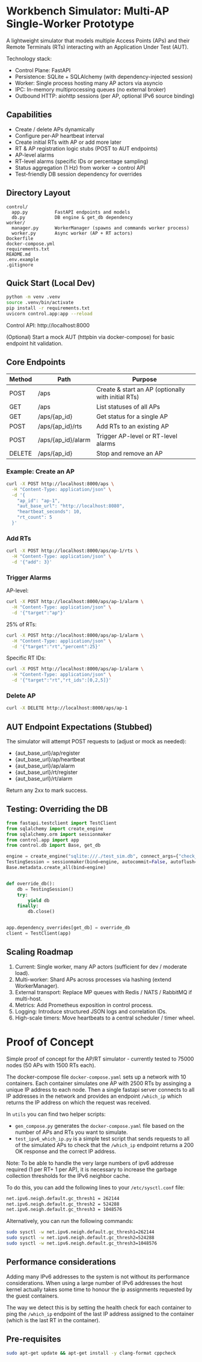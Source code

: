 # Workbench Simulator: Multi-AP Single-Worker Prototype

A lightweight simulator that models multiple Access Points (APs) and their Remote Terminals (RTs) interacting with an
Application Under Test (AUT).

Technology stack:

- Control Plane: FastAPI
- Persistence: SQLite + SQLAlchemy (with dependency-injected session)
- Worker: Single process hosting many AP actors via asyncio
- IPC: In-memory multiprocessing queues (no external broker)
- Outbound HTTP: aiohttp sessions (per AP, optional IPv6 source binding)

## Capabilities

- Create / delete APs dynamically
- Configure per-AP heartbeat interval
- Create initial RTs with AP or add more later
- RT & AP registration logic stubs (POST to AUT endpoints)
- AP-level alarms
- RT-level alarms (specific IDs or percentage sampling)
- Status aggregation (1 Hz) from worker → control API
- Test-friendly DB session dependency for overrides

## Directory Layout

```
control/
  app.py          FastAPI endpoints and models
  db.py           DB engine & get_db dependency
worker/
  manager.py      WorkerManager (spawns and commands worker process)
  worker.py       Async worker (AP + RT actors)
Dockerfile
docker-compose.yml
requirements.txt
README.md
.env.example
.gitignore
```

## Quick Start (Local Dev)

```bash
python -m venv .venv
source .venv/bin/activate
pip install -r requirements.txt
uvicorn control.app:app --reload
```

Control API: http://localhost:8000

(Optional) Start a mock AUT (httpbin via docker-compose) for basic endpoint hit validation.

## Core Endpoints

| Method | Path               | Purpose                                            |
| ------ | ------------------ | -------------------------------------------------- |
| POST   | /aps               | Create & start an AP (optionally with initial RTs) |
| GET    | /aps               | List statuses of all APs                           |
| GET    | /aps/{ap_id}       | Get status for a single AP                         |
| POST   | /aps/{ap_id}/rts   | Add RTs to an existing AP                          |
| POST   | /aps/{ap_id}/alarm | Trigger AP-level or RT-level alarms                |
| DELETE | /aps/{ap_id}       | Stop and remove an AP                              |

### Example: Create an AP

```bash
curl -X POST http://localhost:8000/aps \
  -H "Content-Type: application/json" \
  -d '{
    "ap_id": "ap-1",
    "aut_base_url": "http://localhost:8080",
    "heartbeat_seconds": 10,
    "rt_count": 5
  }'
```

### Add RTs

```bash
curl -X POST http://localhost:8000/aps/ap-1/rts \
  -H "Content-Type: application/json" \
  -d '{"add": 3}'
```

### Trigger Alarms

AP-level:

```bash
curl -X POST http://localhost:8000/aps/ap-1/alarm \
  -H "Content-Type: application/json" \
  -d '{"target":"ap"}'
```

25% of RTs:

```bash
curl -X POST http://localhost:8000/aps/ap-1/alarm \
  -H "Content-Type: application/json" \
  -d '{"target":"rt","percent":25}'
```

Specific RT IDs:

```bash
curl -X POST http://localhost:8000/aps/ap-1/alarm \
  -H "Content-Type: application/json" \
  -d '{"target":"rt","rt_ids":[0,2,5]}'
```

### Delete AP

```bash
curl -X DELETE http://localhost:8000/aps/ap-1
```

## AUT Endpoint Expectations (Stubbed)

The simulator will attempt POST requests to (adjust or mock as needed):

- {aut_base_url}/ap/register
- {aut_base_url}/ap/heartbeat
- {aut_base_url}/ap/alarm
- {aut_base_url}/rt/register
- {aut_base_url}/rt/alarm

Return any 2xx to mark success.

## Testing: Overriding the DB

```python
from fastapi.testclient import TestClient
from sqlalchemy import create_engine
from sqlalchemy.orm import sessionmaker
from control.app import app
from control.db import Base, get_db

engine = create_engine("sqlite:///./test_sim.db", connect_args={"check_same_thread": False})
TestingSession = sessionmaker(bind=engine, autocommit=False, autoflush=False)
Base.metadata.create_all(bind=engine)


def override_db():
    db = TestingSession()
    try:
        yield db
    finally:
        db.close()


app.dependency_overrides[get_db] = override_db
client = TestClient(app)
```

## Scaling Roadmap

1. Current: Single worker, many AP actors (sufficient for dev / moderate load).
2. Multi-worker: Shard APs across processes via hashing (extend WorkerManager).
3. External transport: Replace MP queues with Redis / NATS / RabbitMQ if multi-host.
4. Metrics: Add Prometheus exposition in control process.
5. Logging: Introduce structured JSON logs and correlation IDs.
6. High-scale timers: Move heartbeats to a central scheduler / timer wheel.

# Proof of Concept

Simple proof of concept for the AP/RT simulator - currently tested to 75000 nodes (50 APs with 1500 RTs each).

The docker-compose file `docker-compose.yaml` sets up a network with 10 containers. Each container simulates one AP with
2500 RTs by assinging a unique IP address to each node. Then a single fastapi server connects to all IP addresses in the
network and provides an endpoint `/which_ip` which returns the IP address on which the request was received.

In `utils` you can find two helper scripts:

- `gen_compose.py` generates the `docker-compose.yaml` file based on the number of APs and RTs you want to simulate.
- `test_ipv6_which_ip.py` is a simple test script that sends requests to all of the simulated APs to check that the
  `/which_ip` endpoint returns a 200 OK response and the correct IP address.

Note: To be able to handle the very large numbers of ipv6 addresse required (1 per RT+ 1 per AP), it is necessary to
increase the garbage collection thresholds for the IPv6 neighbor cache.

To do this, you can add the following lines to your `/etc/sysctl.conf` file:

```bash
net.ipv6.neigh.default.gc_thresh1 = 262144
net.ipv6.neigh.default.gc_thresh2 = 524288
net.ipv6.neigh.default.gc_thresh3 = 1048576
```

Alternatively, you can run the following commands:

```bash
sudo sysctl -w net.ipv6.neigh.default.gc_thresh1=262144
sudo sysctl -w net.ipv6.neigh.default.gc_thresh2=524288
sudo sysctl -w net.ipv6.neigh.default.gc_thresh3=1048576
```

## Performance considerations

Adding many IPv6 addresses to the system is not without its performance considerations. When using a large number of
IPv6 addresses the host kernel actually takes some time to honour the ip assignments requested by the guest containers.

The way we detect this is by setting the health check for each container to ping the `/which_ip` endpoint of the last IP
address assigned to the container (which is the last RT in the container).

## Pre-requisites

```bash
sudo apt-get update && apt-get install -y clang-format cppcheck
```
